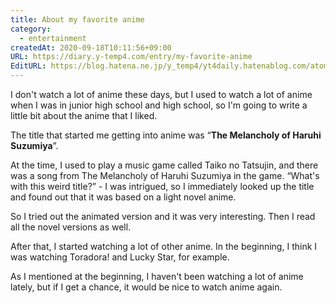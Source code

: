 ```yaml
---
title: About my favorite anime
category:
  - entertainment
createdAt: 2020-09-18T10:11:56+09:00
URL: https://diary.y-temp4.com/entry/my-favorite-anime
EditURL: https://blog.hatena.ne.jp/y_temp4/yt4daily.hatenablog.com/atom/entry/26006613628673062
---
```


<!--

好きなアニメについて

最近はあまりアニメを見ないのですが、昔、だいたい中学生から高校生のころはアニメを良く見ていたので、自分が好きだったアニメについて少し語ります。

自分がアニメにハマるきっかけとなったアニメは「涼宮ハルヒの憂鬱」でした。

当時、自分は「太鼓の達人」という音楽ゲームをよくプレイしていたのですが、その楽曲の中に涼宮ハルヒの憂鬱の曲がありました。「なんだこの変なタイトルは？」と思って興味を持った自分は、さっそく涼宮ハルヒの憂鬱について調べ、原作がライトノベルのアニメであることを知りました。

そこでアニメ版を試しに見たのですが、まぁ面白い。その後、小説版もすべて読みました。

その後は、他にもいろいろなアニメを見るようになりました。最初の方は、確か「とらドラ」や「らきすた」を見ていたと思います。

最初に書いたように最近はあまりアニメを見ていませんが、機会があればまた見てみるのも良いなと思っています。

-->

I don't watch a lot of anime these days, but I used to watch a lot of anime when I was in junior high school and high school, so I'm going to write a little bit about the anime that I liked.

The title that started me getting into anime was “**The Melancholy of Haruhi Suzumiya**”.

At the time, I used to play a music game called Taiko no Tatsujin, and there was a song from The Melancholy of Haruhi Suzumiya in the game. “What's with this weird title?” - I was intrigued, so I immediately looked up the title and found out that it was based on a light novel anime.

So I tried out the animated version and it was very interesting. Then I read all the novel versions as well.

After that, I started watching a lot of other anime. In the beginning, I think I was watching Toradora! and Lucky Star, for example.

As I mentioned at the beginning, I haven't been watching a lot of anime lately, but if I get a chance, it would be nice to watch anime again.
